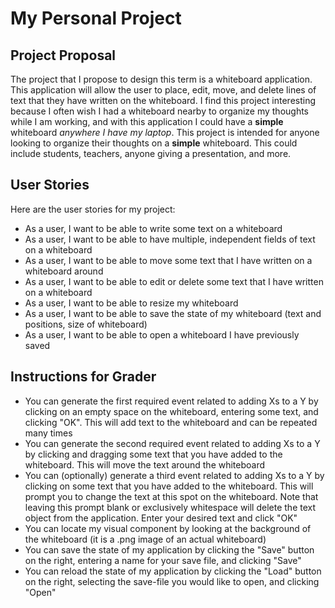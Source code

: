 # My Personal Project
## Project Proposal

The project that I propose to design this term is a whiteboard application. This application will allow the user to
place, edit, move, and delete lines of text that they have written on the whiteboard. I find this project interesting 
because I often wish I had a whiteboard nearby to organize my thoughts while I am working, and with this application I 
could have a **simple** whiteboard *anywhere I have my laptop*. This project is intended for anyone looking to organize
their thoughts on a **simple** whiteboard. This could include students, teachers, anyone giving a presentation,
and more.

## User Stories
Here are the user stories for my project:
- As a user, I want to be able to write some text on a whiteboard
- As a user, I want to be able to have multiple, independent fields of text on a whiteboard
- As a user, I want to be able to move some text that I have written on a whiteboard around
- As a user, I want to be able to edit or delete some text that I have written on a whiteboard
- As a user, I want to be able to resize my whiteboard
- As a user, I want to be able to save the state of my whiteboard (text and positions, size of whiteboard)
- As a user, I want to be able to open a whiteboard I have previously saved

## Instructions for Grader
- You can generate the first required event related to adding Xs to a Y by clicking on an empty space on the whiteboard,
entering some text, and clicking "OK". This will add text to the whiteboard and can be repeated many times
- You can generate the second required event related to adding Xs to a Y by clicking and dragging some text that you
have added to the whiteboard. This will move the text around the whiteboard
- You can (optionally) generate a third event related to adding Xs to a Y by clicking on some text that you have added
to the whiteboard. This will prompt you to change the text at this spot on the whiteboard. Note that leaving this prompt
blank or exclusively whitespace will delete the text object from the application. Enter your desired text and click "OK"
- You can locate my visual component by looking at the background of the whiteboard (it is a .png image of an actual
whiteboard)
- You can save the state of my application by clicking the "Save" button on the right, entering a name for your save
file, and clicking "Save"
- You can reload the state of my application by clicking the "Load" button on the right, selecting the save-file you
would like to open, and clicking "Open"